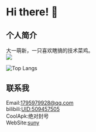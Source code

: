 # Hi there! 👋 <br>

## 个人简介

大一萌新，一只喜欢瞎搞的技术菜鸡。<br>
![](https://github-readme-stats.vercel.app/api?username=sunynov)

![Top Langs](https://github-readme-stats.vercel.app/api/top-langs/?username=sunynov&layout=compact&theme=flag-india)


## 联系我

Email:1795979928@qq.com<br>
bilibili:[UID:509457505](https://space.bilibili.com/509457505)<br>
CoolApk:绝对封号<br>
WebSite:[suny](https://sunynov.top/)
<!--
**BobRocket/BobRocket** is a ✨ _special_ ✨ repository because its  (this file) appears on your GitHub profile.

Here are some ideas to get you started:

- 🔭 I’m currently working on ...
- 🌱 I’m currently learning ...
- 👯 I’m looking to collaborate on ...
- 🤔 I’m looking for help with ...
- 💬 Ask me about ...
- 📫 How to reach me: ...
- 😄 Pronouns: ...
- ⚡ Fun fact: ...
  -->
